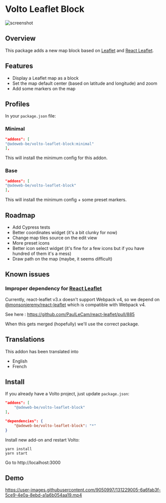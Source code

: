 # Volto Leaflet Block

![screenshot](https://user-images.githubusercontent.com/9050997/131229104-b4e37d7a-199d-4690-b043-e5c8f8738bde.png)

## Overview

This package adds a new map block based on [Leaflet](https://github.com/Leaflet/Leaflet) and [React Leaflet](https://github.com/PaulLeCam/react-leaflet).

## Features

- Display a Leaflet map as a block
- Set the map default center (based on latitude and longitude) and zoom
- Add some markers on the map

## Profiles
In your `package.json` file: 
### Minimal
```JSON
"addons": [
"@adeweb-be/volto-leaflet-block:minimal"
],
```
This will install the minimum config for this addon.

### Base
```JSON
"addons": [
"@adeweb-be/volto-leaflet-block"
],
```
This will install the minimum config + some preset markers.

## Roadmap

- Add Cypress tests
- Better coordinates widget (it's a bit clunky for now)
- Change map tiles source on the edit view
- More preset icons
- Better icon select widget (it's fine for a few icons but if you have hundred of them it's a mess)
- Draw path on the map (maybe, it seems difficult)


## Known issues
### Improper dependency for [React Leaflet](https://github.com/PaulLeCam/react-leaflet)
 
Currently, react-leaflet v3.x doesn't support Webpack v4, so we depend on [@monsonjeremy/react-leaflet](https://www.npmjs.com/package/@monsonjeremy/react-leaflet) 
which is compatible with Webpack v4. 

See here : https://github.com/PaulLeCam/react-leaflet/pull/885

When this gets merged (hopefully) we'll use the correct package.

## Translations

This addon has been translated into

- English
- French

## Install

If you already have a Volto project, just update `package.json`:

```JSON
"addons": [
    "@adeweb-be/volto-leaflet-block"
],

"dependencies": {
    "@adeweb-be/volto-leaflet-block": "*"
}
```

Install new add-on and restart Volto:

```shell
yarn install
yarn start
```

Go to http://localhost:3000

## Demo


https://user-images.githubusercontent.com/9050997/131229005-6a6fab3f-5ce9-4e0a-8ebd-a1a6b054aa19.mp4

